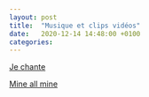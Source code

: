 ```yaml
---
layout: post
title:  "Musique et clips vidéos"
date:   2020-12-14 14:48:00 +0100
categories: 
---
```

[Je chante][Je chante]

[Mine all mine][Mine all mine]


[Je chante]:https://www.youtube.com/watch?v=_wcAb78Afe4&ab_channel=ladysarten
[Mine all mine]:https://www.youtube.com/watch?v=Bof1rXSmMXQ&ab_channel=BobbyLindsey-Topic